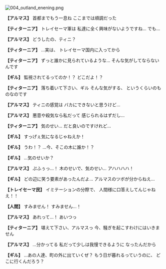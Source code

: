 
![004_outland_enening.png](../images/backgrounds/004_outland_enening.png)

**【アルマス】**
首都までもう一息ね
ここまでは順調だった

**【ティターニア】**
トレイセーマ軍は
私達に全く興味がないようですね…
でも…

**【アルマス】**
どうしたの、ティニ？

**【ティターニア】**
…実は、
トレイセーマ国内に入ってから

**【ティターニア】**
ずっと誰かに見られているような…
そんな気がしてならないんです

**【ギル】**
監視されてるってのか！？
どこだよ！？

**【ティターニア】**
落ち着いて下さい、ギル
そんな気がする、
というくらいのものなのです

**【アルマス】**
ティニの感覚は
バカにできないと思うけど…

**【アルマス】**
悪意や殺気なら私だって
感じられるはずだし…

**【ティターニア】**
気のせい…
だと良いのですけれど…

**【ギル】**
すっげぇ気になるじゃねえか！

**【ギル】**
うわ！？
…今、そこの木に誰か！？

**【ギル】**
…気のせいか？

**【アルマス】**
ぷふぅっ…！
木のせいで、気のせい…
アハハハハ！

**【ギル】**
どの辺に笑う要素があったんだよ…
アルマスのツボが分からねえ…

**【トレイセーマ民】**
イミテーションの分際で、
人間様に口答えしてんじゃねえ！！

**【人間】**
すみません！
すみません…！

**【アルマス】**
あれって…！
あいつっ

**【ティターニア】**
堪えて下さい、アルマスっ
今、騒ぎを起こすわけにはいきません

**【アルマス】**
…分かってる
私だって少しは我慢できるように
なったんだから

**【ギル】**
…あの人達、町の外に出ていくぜ？
もう日が暮れるっていうのに、
どこに行くんだろう？
